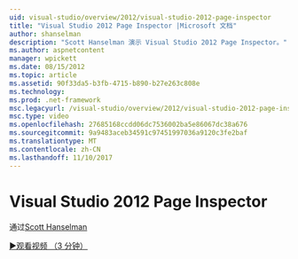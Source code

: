 ```yaml
---
uid: visual-studio/overview/2012/visual-studio-2012-page-inspector
title: "Visual Studio 2012 Page Inspector |Microsoft 文档"
author: shanselman
description: "Scott Hanselman 演示 Visual Studio 2012 Page Inspector。"
ms.author: aspnetcontent
manager: wpickett
ms.date: 08/15/2012
ms.topic: article
ms.assetid: 90f33da5-b3fb-4715-b890-b27e263c808e
ms.technology: 
ms.prod: .net-framework
msc.legacyurl: /visual-studio/overview/2012/visual-studio-2012-page-inspector
msc.type: video
ms.openlocfilehash: 27685168ccdd06dc7536002ba5e86067dc38a676
ms.sourcegitcommit: 9a9483aceb34591c97451997036a9120c3fe2baf
ms.translationtype: MT
ms.contentlocale: zh-CN
ms.lasthandoff: 11/10/2017
---
```

<a name="visual-studio-2012-page-inspector"></a>Visual Studio 2012 Page Inspector
====================
通过[Scott Hanselman](https://github.com/shanselman)

[&#9654;观看视频 （3 分钟）](https://channel9.msdn.com/Blogs/ASP-NET-Site-Videos/visual-studio-2012-page-inspector)
